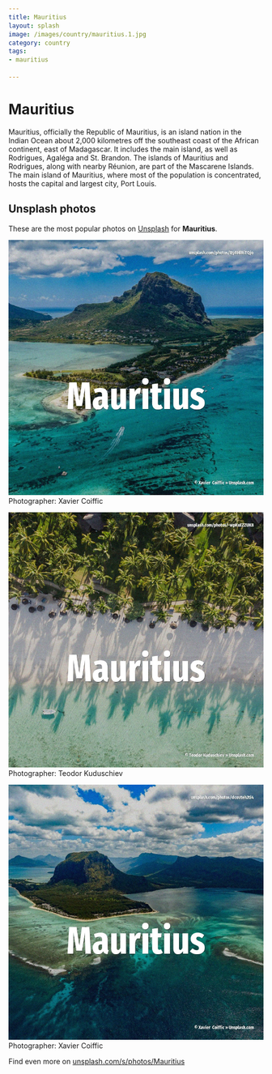 ```yaml
---
title: Mauritius
layout: splash
image: /images/country/mauritius.1.jpg
category: country
tags:
- mauritius

---
```

# Mauritius

Mauritius, officially the Republic of Mauritius, is an island nation in the Indian Ocean about  2,000 kilometres  off the southeast coast of the African continent, east of Madagascar. It includes the main island, as well as Rodrigues, Agaléga and St. Brandon. The islands of Mauritius and Rodrigues, along with nearby Réunion, are part of the Mascarene  Islands. The main island of Mauritius, where most of the population is concentrated, hosts the capital and  largest city, Port Louis. 

 
## Unsplash photos
These are the most popular photos on [Unsplash](https://unsplash.com) for **Mauritius**.
 
![Mauritius](/images/country/mauritius.1.jpg)
Photographer:  Xavier  Coiffic
 
![Mauritius](/images/country/mauritius.2.jpg)
Photographer:  Teodor Kuduschiev
 
![Mauritius](/images/country/mauritius.3.jpg)
Photographer:  Xavier  Coiffic
 
Find even more on [unsplash.com/s/photos/Mauritius](https://unsplash.com/s/photos/Mauritius)
 
